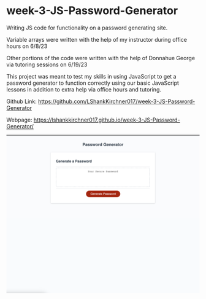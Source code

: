 # week-3-JS-Password-Generator
Writing JS code for functionality on a password generating site. 

Variable arrays were written with the help of my instructor during office hours on 6/8/23

Other portions of the code were written with the help of Donnahue George via tutoring sessions on 6/19/23

This project was meant to test my skills in using JavaScript to get a password generator to function correctly using our basic JavaScript lessons in addition to extra help via office hours and tutoring. 


Github Link: https://github.com/LShankKirchner017/week-3-JS-Password-Generator 

Webpage: https://lshankkirchner017.github.io/week-3-JS-Password-Generator/ 


![Alt text](<Screenshot 2023-06-21 at 8.29.45 AM.png>)




